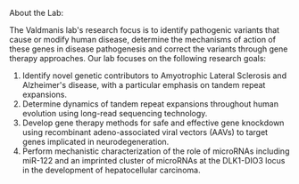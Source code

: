 About the Lab:

The Valdmanis lab's research focus is to identify pathogenic variants that cause or modify human disease, determine the mechanisms of action of these genes in disease pathogenesis and correct the variants through gene therapy approaches.
Our lab focuses on the following research goals:

1.  Identify novel genetic contributors to Amyotrophic Lateral Sclerosis and Alzheimer's disease, with a particular emphasis on tandem repeat expansions.
2. Determine dynamics of tandem repeat expansions throughout human evolution using long-read sequencing technology.
3. Develop gene therapy methods for safe and effective gene knockdown using recombinant adeno-associated viral vectors (AAVs) to target genes implicated in neurodegeneration.
4. Perform mechanistic characterization of the role of microRNAs including miR-122 and an imprinted cluster of microRNAs at the DLK1-DIO3 locus  in the development of hepatocellular carcinoma.  

